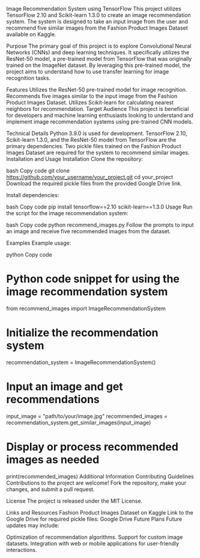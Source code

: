 Image Recommendation System using TensorFlow
This project utilizes TensorFlow 2.10 and Scikit-learn 1.3.0 to create an image recommendation system. The system is designed to take an input image from the user and recommend five similar images from the Fashion Product Images Dataset available on Kaggle.

Purpose
The primary goal of this project is to explore Convolutional Neural Networks (CNNs) and deep learning techniques. It specifically utilizes the ResNet-50 model, a pre-trained model from TensorFlow that was originally trained on the ImageNet dataset. By leveraging this pre-trained model, the project aims to understand how to use transfer learning for image recognition tasks.

Features
Utilizes the ResNet-50 pre-trained model for image recognition.
Recommends five images similar to the input image from the Fashion Product Images Dataset.
Utilizes Scikit-learn for calculating nearest neighbors for recommendation.
Target Audience
This project is beneficial for developers and machine learning enthusiasts looking to understand and implement image recommendation systems using pre-trained CNN models.

Technical Details
Python 3.9.0 is used for development.
TensorFlow 2.10, Scikit-learn 1.3.0, and the ResNet-50 model from TensorFlow are the primary dependencies.
Two pickle files trained on the Fashion Product Images Dataset are required for the system to recommend similar images.
Installation and Usage
Installation
Clone the repository:

bash
Copy code
git clone https://github.com/your_username/your_project.git
cd your_project
Download the required pickle files from the provided Google Drive link.

Install dependencies:

bash
Copy code
pip install tensorflow==2.10 scikit-learn==1.3.0
Usage
Run the script for the image recommendation system:

bash
Copy code
python recommend_images.py
Follow the prompts to input an image and receive five recommended images from the dataset.

Examples
Example usage:

python
Copy code
# Python code snippet for using the image recommendation system
from recommend_images import ImageRecommendationSystem

# Initialize the recommendation system
recommendation_system = ImageRecommendationSystem()

# Input an image and get recommendations
input_image = "path/to/your/image.jpg"
recommended_images = recommendation_system.get_similar_images(input_image)

# Display or process recommended images as needed
print(recommended_images)
Additional Information
Contributing Guidelines
Contributions to the project are welcome! Fork the repository, make your changes, and submit a pull request.

License
The project is released under the MIT License.

Links and Resources
Fashion Product Images Dataset on Kaggle
Link to the Google Drive for required pickle files: Google Drive
Future Plans
Future updates may include:

Optimization of recommendation algorithms.
Support for custom image datasets.
Integration with web or mobile applications for user-friendly interactions.

